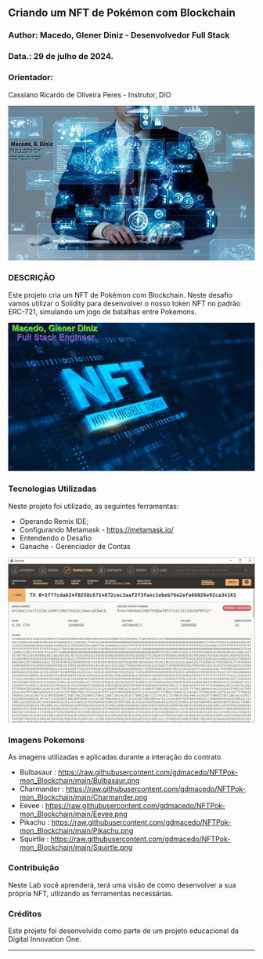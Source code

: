 ## Criando um NFT de Pokémon com Blockchain
### Author: Macedo, Glener Diniz - Desenvolvedor Full Stack
### Data.: 29 de julho de 2024.

### Orientador:
Cassiano Ricardo de Oliveira Peres - Instrutor, DIO
<p align="center">
  <img src="https://raw.githubusercontent.com/gdmacedo/Glener-Talk/main/developer-MacedoGDiniz.jpg" alt="Macedo, Glener Diniz">
</p>

### DESCRIÇÃO
Este projeto cria um NFT de Pokémon com Blockchain. 
Neste desafio vamos utilizar o Solidity para desenvolver o nosso token NFT no padrão ERC-721, simulando um jogo de batalhas entre Pokemons.

<p align="center">
  <img src="https://raw.githubusercontent.com/gdmacedo/NFTPok-mon_Blockchain/main/FullStack.jpg" alt="Criando um NFT de Pokémon com Blockchain">
</p>


### Tecnologias Utilizadas
Neste projeto foi utilizado, as seguintes ferramentas:
- Operando Remix IDE;
- Configurando Metamask - https://metamask.io/​
- Entendendo o Desafio
- Ganache - Gerenciador de Contas 


<p align="center">
  <img src="https://raw.githubusercontent.com/gdmacedo/NFTPok-mon_Blockchain/main/ContratoCriado.jpg" alt="Ganache">
</p>

### Imagens Pokemons
As imagens utilizadas e aplicadas durante a interação do contrato.
- Bulbasaur : https://raw.githubusercontent.com/gdmacedo/NFTPok-mon_Blockchain/main/Bulbasaur.png
- Charmander : https://raw.githubusercontent.com/gdmacedo/NFTPok-mon_Blockchain/main/Charmander.png
- Eevee : https://raw.githubusercontent.com/gdmacedo/NFTPok-mon_Blockchain/main/Eevee.png
- Pikachu : https://raw.githubusercontent.com/gdmacedo/NFTPok-mon_Blockchain/main/Pikachu.png
- Squirtle : https://raw.githubusercontent.com/gdmacedo/NFTPok-mon_Blockchain/main/Squirtle.png

### Contribuição
Neste Lab você aprenderá, terá uma visão de como desenvolver a sua própria NFT, utlizando as ferramentas necessárias.


### Créditos
Este projeto foi desenvolvido como parte de um projeto educacional da Digital Innovation One.

---
